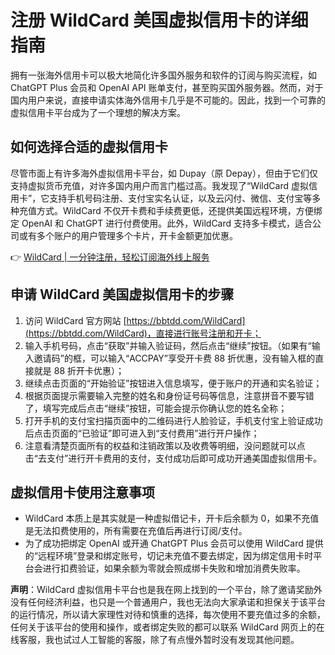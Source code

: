 # 注册 WildCard 美国虚拟信用卡的详细指南

拥有一张海外信用卡可以极大地简化许多国外服务和软件的订阅与购买流程，如 ChatGPT Plus 会员和 OpenAI API 账单支付，甚至购买国外服务器。然而，对于国内用户来说，直接申请实体海外信用卡几乎是不可能的。因此，找到一个可靠的虚拟信用卡平台成为了一个理想的解决方案。

## 如何选择合适的虚拟信用卡

尽管市面上有许多海外虚拟信用卡平台，如 Dupay（原 Depay），但由于它们仅支持虚拟货币充值，对许多国内用户而言门槛过高。我发现了“WildCard 虚拟信用卡”，它支持手机号码注册、支付宝实名认证，以及云闪付、微信、支付宝等多种充值方式。WildCard 不仅开卡费和手续费更低，还提供美国远程环境，方便绑定 OpenAI 和 ChatGPT 进行付费使用。此外，WildCard 支持多卡模式，适合公司或有多个账户的用户管理多个卡片，开卡金额更加优惠。

👉 [WildCard | 一分钟注册，轻松订阅海外线上服务](https://bbtdd.com/WildCard)

## 申请 WildCard 美国虚拟信用卡的步骤

1. 访问 WildCard 官方网站 [https://bbtdd.com/WildCard](https://bbtdd.com/WildCard)，直接进行账号注册和开卡；
2. 输入手机号码，点击“获取”并输入验证码，然后点击“继续”按钮。（如果有“输入邀请码”的框，可以输入“ACCPAY”享受开卡费 88 折优惠，没有输入框的直接就是 88 折开卡优惠）；
3. 继续点击页面的“开始验证”按钮进入信息填写，便于账户的开通和实名验证；
4. 根据页面提示需要输入完整的姓名和身份证号码等信息，注意拼音不要写错了，填写完成后点击“继续”按钮，可能会提示你确认您的姓名全称；
5. 打开手机的支付宝扫描页面中的二维码进行人脸验证，手机支付宝上验证成功后点击页面的“已验证”即可进入到“支付费用”进行开户操作；
6. 注意看清楚页面所有的权益和注销政策以及收费等明细，没问题就可以点击“去支付”进行开卡费用的支付，支付成功后即可成功开通美国虚拟信用卡。

## 虚拟信用卡使用注意事项

- WildCard 本质上是其实就是一种虚拟借记卡，开卡后余额为 0，如果不充值是无法扣费使用的，所有需要在充值后再进行订阅/支付。
- 为了成功把绑定 OpenAI 或开通 ChatGPT Plus 会员可以使用 WildCard 提供的“远程环境”登录和绑定账号，切记未充值不要去绑定，因为绑定信用卡时平台会进行扣费验证，如果余额为零就会照成绑卡失败和增加消费失败率。

**声明**：WildCard 虚拟信用卡平台也是我在网上找到的一个平台，除了邀请奖励外没有任何经济利益，也只是一个普通用户，我也无法向大家承诺和担保关于该平台的运行情况，所以请大家理性对待和慎重的选择，每次使用不要充值过多的余额，任何关于该平台的使用和操作，或者绑定失败的都可以联系 WildCard 网页上的在线客服，我也试过人工智能的客服，除了有点慢外暂时没有发现其他问题。